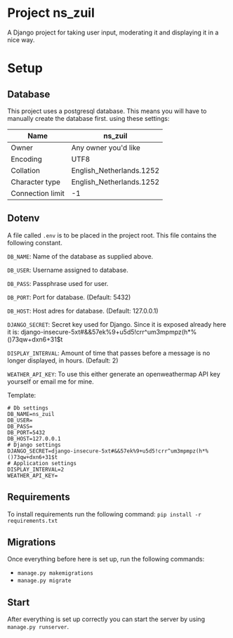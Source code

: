 # Project ns_zuil

A Django project for taking user input, moderating it and displaying it in a nice way.

# Setup

## Database
This project uses a postgresql database. This means you will have to manually create the database first. using these
settings:

| Name | ns_zuil |
| --- | --- |
| Owner | Any owner you'd like |
| Encoding | UTF8 |
| Collation | English_Netherlands.1252 |
| Character type | English_Netherlands.1252 |
| Connection limit | -1 |

## Dotenv

A file called `.env` is to be placed in the project root. This file contains the following constant.

`DB_NAME`: Name of the database as supplied above.

`DB_USER`: Username assigned to database.

`DB_PASS`: Passphrase used for user.

`DB_PORT`: Port for database. (Default: 5432)

`DB_HOST`: Host adres for database. (Default: 127.0.0.1)

`DJANGO_SECRET`: Secret key used for Django. Since it is exposed already here it is: 
django-insecure-5xt#&&57ek%9+u5d5!crr^um3mpmpz(h*%()73qw+dxn6+31$t

`DISPLAY_INTERVAL`: Amount of time that passes before a message is no longer displayed, in hours. (Default: 2)

`WEATHER_API_KEY`: To use this either generate an openweathermap API key yourself or email me for mine.

Template:
```dotenv
# Db settings
DB_NAME=ns_zuil
DB_USER=
DB_PASS=
DB_PORT=5432
DB_HOST=127.0.0.1
# Django settings
DJANGO_SECRET=django-insecure-5xt#&&57ek%9+u5d5!crr^um3mpmpz(h*%()73qw+dxn6+31$t
# Application settings
DISPLAY_INTERVAL=2
WEATHER_API_KEY=
```

## Requirements

To install requirements run the following command: `pip install -r requirements.txt`

## Migrations

Once everything before here is set up, run the following commands:
* `manage.py makemigrations`
* `manage.py migrate`

## Start

After everything is set up correctly you can start the server by using `manage.py runserver`.